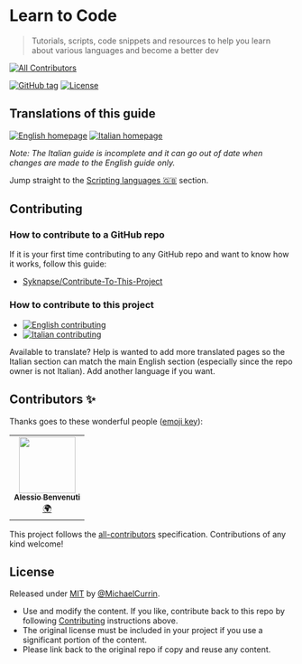 # Learn to Code
> Tutorials, scripts, code snippets and resources to help you learn about various languages and become a better dev

<!-- ALL-CONTRIBUTORS-BADGE:START - Do not remove or modify this section -->
[![All Contributors](https://img.shields.io/badge/all_contributors-1-orange.svg?style=flat-square)](#contributors-)
<!-- ALL-CONTRIBUTORS-BADGE:END -->
[![GitHub tag](https://img.shields.io/github/tag/MichaelCurrin/learn-to-code.svg)](https://GitHub.com/MichaelCurrin/learn-to-code/tags/)
[![License](https://img.shields.io/badge/License-MIT-blue.svg)](#license)

## Translations of this guide

[![English homepage](https://img.shields.io/badge/English-2ea44f?style=for-the-badge)](/en/)
[![Italian homepage](https://img.shields.io/badge/Italian-2ea44f?style=for-the-badge)](/it/)

_Note: The Italian guide is incomplete and it can go out of date when changes are made to the English guide only._

Jump straight to the [Scripting languages :gb:](/en/topics/scripting_languages/) section.


## Contributing

### How to contribute to a GitHub repo

If it is your first time contributing to any GitHub repo and want to know how it works, follow this guide:

- [Syknapse/Contribute-To-This-Project](https://github.com/Syknapse/Contribute-To-This-Project)

### How to contribute to this project

- [![English contributing](https://img.shields.io/badge/English-blue?style=for-the-badge)](/en/contributing.md)
- [![Italian contributing](https://img.shields.io/badge/Italian-blue?style=for-the-badge)](/it/contributing.md)

Available to translate? Help is wanted to add more translated pages so the Italian section can match the main English section (especially since the repo owner is not Italian). Add another language if you want.


## Contributors ✨

Thanks goes to these wonderful people ([emoji key](https://allcontributors.org/docs/en/emoji-key)):

<!-- ALL-CONTRIBUTORS-LIST:START - Do not remove or modify this section -->
<!-- prettier-ignore-start -->
<!-- markdownlint-disable -->
<table>
  <tr>
    <td align="center"><a href="https://github.com/alessiobenvenuti"><img src="https://avatars2.githubusercontent.com/u/63036268?v=4?s=100" width="100px;" alt=""/><br /><sub><b>Alessio Benvenuti</b></sub></a><br /><a href="#translation-alessiobenvenuti" title="Translation">🌍</a></td>
  </tr>
</table>

<!-- markdownlint-restore -->
<!-- prettier-ignore-end -->

<!-- ALL-CONTRIBUTORS-LIST:END -->

This project follows the [all-contributors](https://github.com/all-contributors/all-contributors) specification. Contributions of any kind welcome!


## License

Released under [MIT](/LICENSE) by [@MichaelCurrin](https://github.com/MichaelCurrin).

- Use and modify the content. If you like, contribute back to this repo by following [Contributing](#contributing) instructions above.
- The original license must be included in your project if you use a significant portion of the content.
- Please link back to the original repo if copy and reuse any content.
